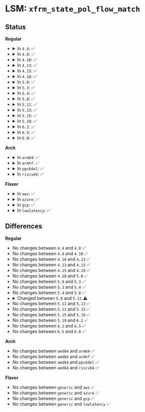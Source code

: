 # LSM: <code>xfrm_state_pol_flow_match</code>

## Status
<b>Regular</b>
<ul>
<li>
<details>
<summary>In <code>4.4</code>: ✅</summary>

```c
int security_xfrm_state_pol_flow_match(struct xfrm_state *x, struct xfrm_policy *xp, const struct flowi *fl);
```
</details>
</li>
<li>
<details>
<summary>In <code>4.8</code>: ✅</summary>

```c
int security_xfrm_state_pol_flow_match(struct xfrm_state *x, struct xfrm_policy *xp, const struct flowi *fl);
```
</details>
</li>
<li>
<details>
<summary>In <code>4.10</code>: ✅</summary>

```c
int security_xfrm_state_pol_flow_match(struct xfrm_state *x, struct xfrm_policy *xp, const struct flowi *fl);
```
</details>
</li>
<li>
<details>
<summary>In <code>4.13</code>: ✅</summary>

```c
int security_xfrm_state_pol_flow_match(struct xfrm_state *x, struct xfrm_policy *xp, const struct flowi *fl);
```
</details>
</li>
<li>
<details>
<summary>In <code>4.15</code>: ✅</summary>

```c
int security_xfrm_state_pol_flow_match(struct xfrm_state *x, struct xfrm_policy *xp, const struct flowi *fl);
```
</details>
</li>
<li>
<details>
<summary>In <code>4.18</code>: ✅</summary>

```c
int security_xfrm_state_pol_flow_match(struct xfrm_state *x, struct xfrm_policy *xp, const struct flowi *fl);
```
</details>
</li>
<li>
<details>
<summary>In <code>5.0</code>: ✅</summary>

```c
int security_xfrm_state_pol_flow_match(struct xfrm_state *x, struct xfrm_policy *xp, const struct flowi *fl);
```
</details>
</li>
<li>
<details>
<summary>In <code>5.3</code>: ✅</summary>

```c
int security_xfrm_state_pol_flow_match(struct xfrm_state *x, struct xfrm_policy *xp, const struct flowi *fl);
```
</details>
</li>
<li>
<details>
<summary>In <code>5.4</code>: ✅</summary>

```c
int security_xfrm_state_pol_flow_match(struct xfrm_state *x, struct xfrm_policy *xp, const struct flowi *fl);
```
</details>
</li>
<li>
<details>
<summary>In <code>5.8</code>: ✅</summary>

```c
int security_xfrm_state_pol_flow_match(struct xfrm_state *x, struct xfrm_policy *xp, const struct flowi *fl);
```
</details>
</li>
<li>
<details>
<summary>In <code>5.11</code>: ✅</summary>

```c
int security_xfrm_state_pol_flow_match(struct xfrm_state *x, struct xfrm_policy *xp, const struct flowi_common *flic);
```
</details>
</li>
<li>
<details>
<summary>In <code>5.13</code>: ✅</summary>

```c
int security_xfrm_state_pol_flow_match(struct xfrm_state *x, struct xfrm_policy *xp, const struct flowi_common *flic);
```
</details>
</li>
<li>
<details>
<summary>In <code>5.15</code>: ✅</summary>

```c
int security_xfrm_state_pol_flow_match(struct xfrm_state *x, struct xfrm_policy *xp, const struct flowi_common *flic);
```
</details>
</li>
<li>
<details>
<summary>In <code>5.19</code>: ✅</summary>

```c
int security_xfrm_state_pol_flow_match(struct xfrm_state *x, struct xfrm_policy *xp, const struct flowi_common *flic);
```
</details>
</li>
<li>
<details>
<summary>In <code>6.2</code>: ✅</summary>

```c
int security_xfrm_state_pol_flow_match(struct xfrm_state *x, struct xfrm_policy *xp, const struct flowi_common *flic);
```
</details>
</li>
<li>
<details>
<summary>In <code>6.5</code>: ✅</summary>

```c
int security_xfrm_state_pol_flow_match(struct xfrm_state *x, struct xfrm_policy *xp, const struct flowi_common *flic);
```
</details>
</li>
<li>
<details>
<summary>In <code>6.8</code>: ✅</summary>

```c
int security_xfrm_state_pol_flow_match(struct xfrm_state *x, struct xfrm_policy *xp, const struct flowi_common *flic);
```
</details>
</li>
</ul>
<b>Arch</b>
<ul>
<li>
<details>
<summary>In <code>arm64</code>: ✅</summary>

```c
int security_xfrm_state_pol_flow_match(struct xfrm_state *x, struct xfrm_policy *xp, const struct flowi *fl);
```
</details>
</li>
<li>
<details>
<summary>In <code>armhf</code>: ✅</summary>

```c
int security_xfrm_state_pol_flow_match(struct xfrm_state *x, struct xfrm_policy *xp, const struct flowi *fl);
```
</details>
</li>
<li>
<details>
<summary>In <code>ppc64el</code>: ✅</summary>

```c
int security_xfrm_state_pol_flow_match(struct xfrm_state *x, struct xfrm_policy *xp, const struct flowi *fl);
```
</details>
</li>
<li>
<details>
<summary>In <code>riscv64</code>: ✅</summary>

```c
int security_xfrm_state_pol_flow_match(struct xfrm_state *x, struct xfrm_policy *xp, const struct flowi *fl);
```
</details>
</li>
</ul>
<b>Flavor</b>
<ul>
<li>
<details>
<summary>In <code>aws</code>: ✅</summary>

```c
int security_xfrm_state_pol_flow_match(struct xfrm_state *x, struct xfrm_policy *xp, const struct flowi *fl);
```
</details>
</li>
<li>
<details>
<summary>In <code>azure</code>: ✅</summary>

```c
int security_xfrm_state_pol_flow_match(struct xfrm_state *x, struct xfrm_policy *xp, const struct flowi *fl);
```
</details>
</li>
<li>
<details>
<summary>In <code>gcp</code>: ✅</summary>

```c
int security_xfrm_state_pol_flow_match(struct xfrm_state *x, struct xfrm_policy *xp, const struct flowi *fl);
```
</details>
</li>
<li>
<details>
<summary>In <code>lowlatency</code>: ✅</summary>

```c
int security_xfrm_state_pol_flow_match(struct xfrm_state *x, struct xfrm_policy *xp, const struct flowi *fl);
```
</details>
</li>
</ul>

## Differences
<b>Regular</b>
<ul>
<li>
No changes between <code>4.4</code> and <code>4.8</code> ✅
</li>
<li>
No changes between <code>4.8</code> and <code>4.10</code> ✅
</li>
<li>
No changes between <code>4.10</code> and <code>4.13</code> ✅
</li>
<li>
No changes between <code>4.13</code> and <code>4.15</code> ✅
</li>
<li>
No changes between <code>4.15</code> and <code>4.18</code> ✅
</li>
<li>
No changes between <code>4.18</code> and <code>5.0</code> ✅
</li>
<li>
No changes between <code>5.0</code> and <code>5.3</code> ✅
</li>
<li>
No changes between <code>5.3</code> and <code>5.4</code> ✅
</li>
<li>
No changes between <code>5.4</code> and <code>5.8</code> ✅
</li>
<li>
<details>
<summary>Changed between <code>5.8</code> and <code>5.11</code> ⚠️</summary>
<ul>
<li>
<b>Param added. </b>
<code>const struct flowi_common *flic</code>
</li>
<li>
<b>Param removed. </b>
<code>const struct flowi *fl</code>
</li>
</ul>
</details>
</li>
<li>
No changes between <code>5.11</code> and <code>5.13</code> ✅
</li>
<li>
No changes between <code>5.13</code> and <code>5.15</code> ✅
</li>
<li>
No changes between <code>5.15</code> and <code>5.19</code> ✅
</li>
<li>
No changes between <code>5.19</code> and <code>6.2</code> ✅
</li>
<li>
No changes between <code>6.2</code> and <code>6.5</code> ✅
</li>
<li>
No changes between <code>6.5</code> and <code>6.8</code> ✅
</li>
</ul>
<b>Arch</b>
<ul>
<li>
No changes between <code>amd64</code> and <code>arm64</code> ✅
</li>
<li>
No changes between <code>amd64</code> and <code>armhf</code> ✅
</li>
<li>
No changes between <code>amd64</code> and <code>ppc64el</code> ✅
</li>
<li>
No changes between <code>amd64</code> and <code>riscv64</code> ✅
</li>
</ul>
<b>Flavor</b>
<ul>
<li>
No changes between <code>generic</code> and <code>aws</code> ✅
</li>
<li>
No changes between <code>generic</code> and <code>azure</code> ✅
</li>
<li>
No changes between <code>generic</code> and <code>gcp</code> ✅
</li>
<li>
No changes between <code>generic</code> and <code>lowlatency</code> ✅
</li>
</ul>
